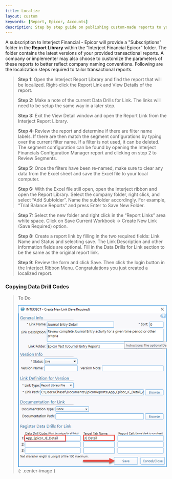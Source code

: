 ```yaml
---
title: Localize
layout: custom
keywords: [Report, Epicor, Accounts]
description: Step by step guide on publishing custom-made reports to your company's report library in the Interject for Financials App for Epicor.
---
```

A subscription to Interject Financial - Epicor will provide a "Subscriptions" folder in the **Report Library** within the “Interject Financial Epicor” folder. The folder contains the latest versions of your provided transactional reports. A company or implementer may also choose to customize the parameters of these reports to better reflect company naming conventions. Following are the localization steps required to tailor transactional reports.

>
> **Step 1:** Open the Interject Report Library and find the report that will be localized. Right-click the Report Link and View Details of the report.
>
> 
>
> **Step 2:** Make a note of the current Data Drills for Link. The links will need to be setup the same way in a later step.
>
>  
>
> **Step 3:** Exit the View Detail window and open the Report Link from the Interject Report Library.
>
>
>
> **Step 4:**  Review the report and determine if there are filter name labels. If there are then match the segment configurations by typing over the current filter name. If a filter is not used, it can be deleted. The segment configuration can be found by opening the Interject Financials Configuration Manager report and clicking on step 2 to Review Segments.
>
> 
>
>
>  **Step 5:** Once the filters have been re-named, make sure to clear any data from the Excel sheet and save the Excel file to your local computer. 
>
>  
>
>  **Step 6:** With the Excel file still open, open the Interject ribbon and open the Report Library.
Select the company folder, right click, and select “Add Subfolder”. Name the subfolder accordingly. For example, “Trial Balance Reports” and press Enter to Save New Folder.

>
>  
>
>
>  **Step 7:** Select the new folder and right click in the “Report Links” area white space. Click on Save Current Workbook -> Create New Link (Save Required) option.
>
>
>
>  **Step 8:** Create a report link by filling in the two required fields: Link Name and Status and selecting save. The Link Description and other information fields are optional. Fill in the Data Drills for Link section to be the same as the original report link. 
>
>
>
> **Step 9:** Review the form and click Save. Then click the login button in the Interject Ribbon Menu. Congratulations you just created a localized report. 


### Copying Data Drill Codes

> To Do
>
>
>
>
>
> ![Report Library](/images/localize/CopyDrillCodes.png){: .center-image }
>
> 
